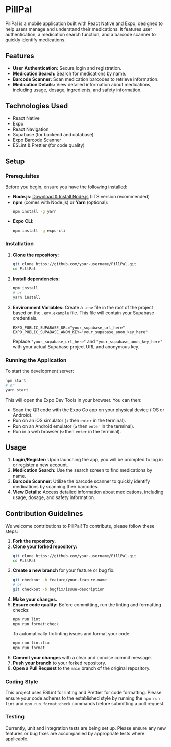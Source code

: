 # PillPal

PillPal is a mobile application built with React Native and Expo, designed to help users manage and understand their medications. It features user authentication, a medication search function, and a barcode scanner to quickly identify medications.

## Features

- **User Authentication:** Secure login and registration.
- **Medication Search:** Search for medications by name.
- **Barcode Scanner:** Scan medication barcodes to retrieve information.
- **Medication Details:** View detailed information about medications, including usage, dosage, ingredients, and safety information.

## Technologies Used

- React Native
- Expo
- React Navigation
- Supabase (for backend and database)
- Expo Barcode Scanner
- ESLint & Prettier (for code quality)

## Setup

### Prerequisites

Before you begin, ensure you have the following installed:

-   **Node.js**: [Download & Install Node.js](https://nodejs.org/en/download/) (LTS version recommended)
-   **npm** (comes with Node.js) or **Yarn** (optional):
    ```bash
    npm install -g yarn
    ```
-   **Expo CLI**:
    ```bash
    npm install -g expo-cli
    ```

### Installation

1.  **Clone the repository:**
    ```bash
    git clone https://github.com/your-username/PillPal.git
    cd PillPal
    ```
2.  **Install dependencies:**
    ```bash
    npm install
    # or
    yarn install
    ```
3.  **Environment Variables:**
    Create a `.env` file in the root of the project based on the `.env.example` file. This file will contain your Supabase credentials.
    ```
    EXPO_PUBLIC_SUPABASE_URL="your_supabase_url_here"
    EXPO_PUBLIC_SUPABASE_ANON_KEY="your_supabase_anon_key_here"
    ```
    Replace `"your_supabase_url_here"` and `"your_supabase_anon_key_here"` with your actual Supabase project URL and anonymous key.

### Running the Application

To start the development server:

```bash
npm start
# or
yarn start
```

This will open the Expo Dev Tools in your browser. You can then:
-   Scan the QR code with the Expo Go app on your physical device (iOS or Android).
-   Run on an iOS simulator (`i` then `enter` in the terminal).
-   Run on an Android emulator (`a` then `enter` in the terminal).
-   Run in a web browser (`w` then `enter` in the terminal).

## Usage

1.  **Login/Register:** Upon launching the app, you will be prompted to log in or register a new account.
2.  **Medication Search:** Use the search screen to find medications by name.
3.  **Barcode Scanner:** Utilize the barcode scanner to quickly identify medications by scanning their barcodes.
4.  **View Details:** Access detailed information about medications, including usage, dosage, and safety information.

## Contribution Guidelines

We welcome contributions to PillPal! To contribute, please follow these steps:

1.  **Fork the repository.**
2.  **Clone your forked repository:**
    ```bash
    git clone https://github.com/your-username/PillPal.git
    cd PillPal
    ```
3.  **Create a new branch** for your feature or bug fix:
    ```bash
    git checkout -b feature/your-feature-name
    # or
    git checkout -b bugfix/issue-description
    ```
4.  **Make your changes.**
5.  **Ensure code quality:**
    Before committing, run the linting and formatting checks:
    ```bash
    npm run lint
    npm run format:check
    ```
    To automatically fix linting issues and format your code:
    ```bash
    npm run lint:fix
    npm run format
    ```
6.  **Commit your changes** with a clear and concise commit message.
7.  **Push your branch** to your forked repository.
8.  **Open a Pull Request** to the `main` branch of the original repository.

### Coding Style

This project uses ESLint for linting and Prettier for code formatting. Please ensure your code adheres to the established style by running the `npm run lint` and `npm run format:check` commands before submitting a pull request.

### Testing

Currently, unit and integration tests are being set up. Please ensure any new features or bug fixes are accompanied by appropriate tests where applicable.